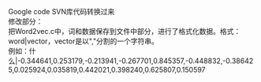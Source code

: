Google code SVN库代码转换过来<br>
修改部分：<br>
把Word2vec.c中，词和数据保存到文件中部分，进行了格式化数据。格式：word|vector，vector是以","分割的一个字符串。<br>
      例如：什么|-0.344641,0.253179,-0.213941,-0.267701,0.845357,-0.448832,-0.386425,0.025924,0.035819,0.442021,0.398240,0.625807,0.150597
